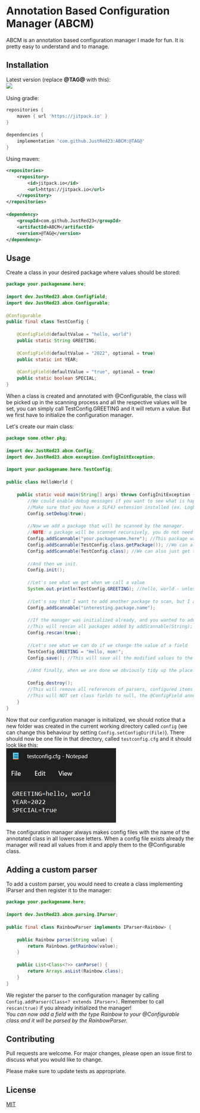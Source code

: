 # Annotation Based Configuration Manager (ABCM)

ABCM is an annotation based configuration manager I made for fun. It is pretty easy to understand and to manage.

## Installation

Latest version (replace **@TAG@** with this):
<br>
[![](https://jitpack.io/v/JustRed23/ABCM.svg)](https://jitpack.io/#JustRed23/ABCM)

Using gradle:
```gradle
repositories {
    maven { url 'https://jitpack.io' }
}

dependencies {
    implementation 'com.github.JustRed23:ABCM:@TAG@'
}
```

Using maven:
```xml
<repositories>
	<repository>
	    <id>jitpack.io</id>
	    <url>https://jitpack.io</url>
	</repository>
</repositories>

<dependency>
    <groupId>com.github.JustRed23</groupId>
    <artifactId>ABCM</artifactId>
    <version>@TAG@</version>
</dependency>
```

## Usage

Create a class in your desired package where values should be stored:
```java
package your.packagename.here;

import dev.JustRed23.abcm.ConfigField;
import dev.JustRed23.abcm.Configurable;

@Configurable
public final class TestConfig {

    @ConfigField(defaultValue = "hello, world")
    public static String GREETING;

    @ConfigField(defaultValue = "2022", optional = true)
    public static int YEAR;

    @ConfigField(defaultValue = "true", optional = true)
    public static boolean SPECIAL;
}
```
When a class is created and annotated with @Configurable, the class will be picked up in the scanning process and all the respective values will be set, you can simply call TestConfig.GREETING and it will return a value. But we first have to initialize the configuration manager.

Let's create our main class:
```java
package some.other.pkg;

import dev.JustRed23.abcm.Config;
import dev.JustRed23.abcm.exception.ConfigInitException;

import your.packagename.here.TestConfig;

public class HelloWorld {

    public static void main(String[] args) throws ConfigInitException {
        //We could enable debug messages if you want to see what is happening in the background.
        //Make sure that you have a SLF4J extension installed (ex. Logback classic)
        Config.setDebug(true);

        //Now we add a package that will be scanned by the manager.
        //NOTE: a package will be scanned recursively, you do not need to add every subpackage
        Config.addScannable("your.packagename.here"); //This package was used in the TestConfig example
        Config.addScannable(TestConfig.class.getPackage()); //We can also scan by mentioning the Package instance
        Config.addScannable(TestConfig.class); //We can also just get the package by mentioning the class

        //And then we init.
        Config.init();

        //Let's see what we get when we call a value
        System.out.println(TestConfig.GREETING); //hello, world - unless specified by another value in testconfig.cfg

        //Let's say that I want to add another package to scan, but I already initialized the manager.
        Config.addScannable("interesting.package.name");

        //If the manager was initialized already, and you wanted to add another package, we can call a rescan.
        //This will rescan all packages added by addScannable(String);
        Config.rescan(true);
        
        //Let's see what we can do if we change the value of a field
        TestConfig.GREETING = "Hello, mom!";
        Config.save(); //This will save all the modified values to the respective files, making them persistent.

        //And finally, when we are done we obviously tidy up the place!

        Config.destroy();
        //This will remove all references of parsers, configured items and will then set every setting back to their default value.
        //This will NOT set class fields to null, the @ConfigField annotated fields will still exist.
    }
}
```

Now that our configuration manager is initialized, we should notice that a new folder was created in the current working directory called `config` (we can change this behaviour by setting `Config.setConfigDir(File)`). There should now be one file in that directory, called `testconfig.cfg` and it should look like this:
<br>
![](https://github.com/JustRed23/ABCM/blob/master/DOCS/example.png?raw=true)

The configuration manager always makes config files with the name of the annotated class in all lowercase letters. When a config file exists already the manager will read all values from it and apply them to the @Configurable class.

## Adding a custom parser

To add a custom parser, you would need to create a class implementing IParser and then register it to the manager:
```java
package your.packagename.here;

import dev.JustRed23.abcm.parsing.IParser;

public final class RainbowParser implements IParser<Rainbow> {

    public Rainbow parse(String value) {
        return Rainbows.getRainbow(value);
    }

    public List<Class<?>> canParse() {
        return Arrays.asList(Rainbow.class);
    }
}
```

We register the parser to the configuration manager by calling `Config.addParser(Class<? extends IParser>)`. Remember to call `rescan(true)` if you already initialized the manager!
<br>
You *can now add a field with the type Rainbow to your @Configurable class and it will be parsed by the RainbowParser.*

## Contributing

Pull requests are welcome. For major changes, please open an issue first
to discuss what you would like to change.

Please make sure to update tests as appropriate.

## License

[MIT](https://choosealicense.com/licenses/mit/)